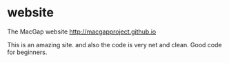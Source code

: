 website
=======

The MacGap website
http://macgapproject.github.io

This is an amazing site. and also the code is very net and clean.
Good code for beginners.
